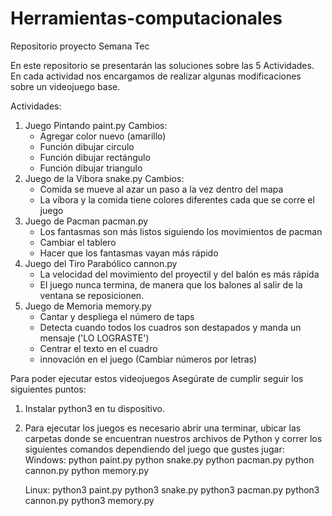 # Herramientas-computacionales
Repositorio proyecto Semana Tec

En este repositorio se presentarán las soluciones sobre las 5 Actividades. En cada actividad nos encargamos de realizar algunas modificaciones sobre un videojuego base. 

Actividades:
1. Juego Pintando               paint.py
    Cambios:
    - Agregar color nuevo (amarillo)
    - Función dibujar circulo
    - Función dibujar rectángulo
    - Función dibujar triangulo
2. Juego de la Víbora           snake.py
    Cambios:
    - Comida se mueve al azar un paso a la vez dentro del mapa
    - La víbora y la comida tiene colores diferentes cada que se corre el juego
3. Juego de Pacman              pacman.py
    - Los fantasmas son más listos siguiendo los movimientos de pacman
    - Cambiar el tablero
    - Hacer que los fantasmas vayan más rápido
4. Juego del Tiro Parabólico    cannon.py
    - La velocidad del movimiento del proyectil y del balón es más rápida
    - El juego nunca termina, de manera que los balones al salir de la ventana se reposicionen.
5. Juego de Memoria             memory.py
    - Cantar y despliega el número de taps
    - Detecta cuando todos los cuadros son destapados y manda un mensaje ('LO LOGRASTE')
    - Centrar el texto en el cuadro
    - innovación en el juego (Cambiar números por letras)

Para poder ejecutar estos videojuegos Asegúrate de cumplir seguir los siguientes puntos:
1. Instalar python3 en tu dispositivo. 
2. Para ejecutar los juegos es necesario abrir una terminar, ubicar las carpetas donde se encuentran nuestros archivos de Python y correr los siguientes comandos dependiendo del juego que gustes jugar:
    Windows:
    python paint.py
    python snake.py
    python pacman.py
    python cannon.py
    python memory.py

    Linux:
    python3 paint.py
    python3 snake.py
    python3 pacman.py 
    python3 cannon.py
    python3 memory.py
